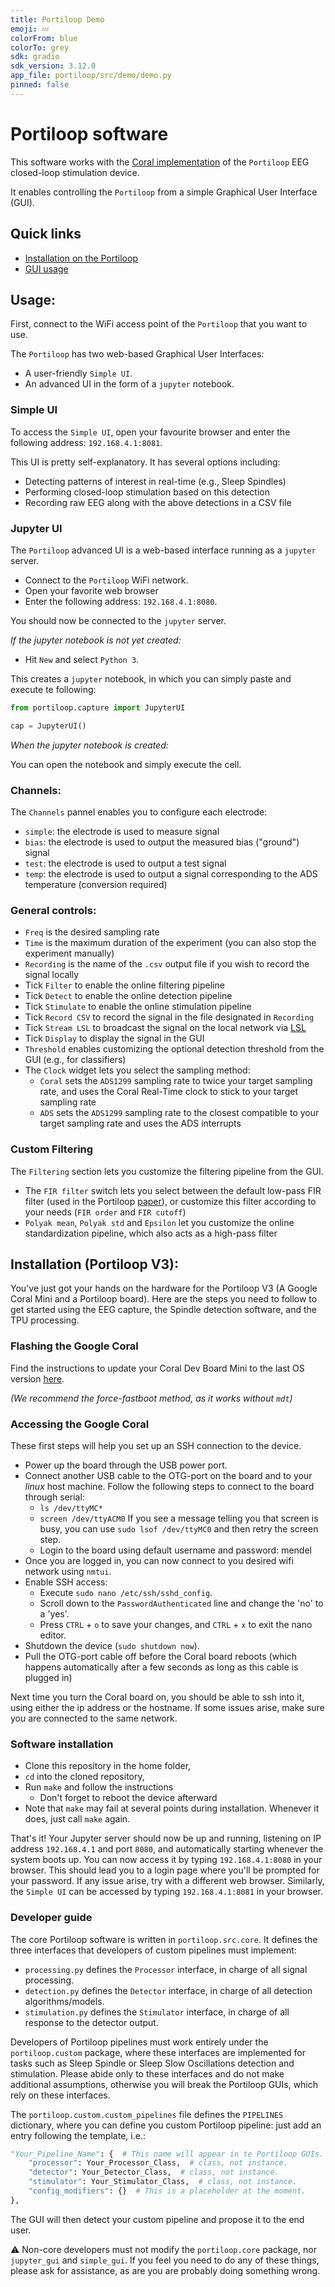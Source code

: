 ```yaml
---
title: Portiloop Demo
emoji: 💤
colorFrom: blue
colorTo: grey
sdk: gradio
sdk_version: 3.12.0
app_file: portiloop/src/demo/demo.py
pinned: false
---
```


# Portiloop software

This software works with the [Coral implementation](https://github.com/Portiloop/portiloop-hardware) of the `Portiloop` EEG closed-loop stimulation device.

It enables controlling the `Portiloop` from a simple Graphical User Interface (GUI).

## Quick links
- [Installation on the Portiloop](#installation-portiloop-v2)
- [GUI usage](#usage)

## Usage:

First, connect to the WiFi access point of the `Portiloop` that you want to use.

The `Portiloop` has two web-based Graphical User Interfaces:
- A user-friendly `Simple UI`.
- An advanced UI in the form of a `jupyter` notebook.

### Simple UI
To access the `Simple UI`, open your favourite browser and enter the following address: `192.168.4.1:8081`.

This UI is pretty self-explanatory.
It has several options including:
- Detecting patterns of interest in real-time (e.g., Sleep Spindles)
- Performing closed-loop stimulation based on this detection
- Recording raw EEG along with the above detections in a CSV file

### Jupyter UI

The `Portiloop` advanced UI is a web-based interface running as a `jupyter` server.

- Connect to the `Portiloop` WiFi network.
- Open your favorite web browser
- Enter the following address:  `192.168.4.1:8080`.

You should now be connected to the `jupyter` server.

_If the jupyter notebook is not yet created:_
- Hit `New` and select `Python 3`.

This creates a `jupyter` notebook, in which you can simply paste and execute te following:

```python
from portiloop.capture import JupyterUI

cap = JupyterUI()
```

_When the jupyter notebook is created:_

You can open the notebook and simply execute the cell.

### Channels:

The `Channels` pannel enables you to configure each electrode:
- `simple`: the electrode is used to measure signal
- `bias`: the electrode is used to output the measured bias ("ground") signal
- `test`: the electrode is used to output a test signal
- `temp`: the electrode is used to output a signal corresponding to the ADS temperature (conversion required)

### General controls:

- `Freq` is the desired sampling rate
- `Time` is the maximum duration of the experiment (you can also stop the experiment manually)
- `Recording` is the name of the `.csv` output file if you wish to record the signal locally
- Tick `Filter` to enable the online filtering pipeline
- Tick `Detect` to enable the online detection pipeline
- Tick `Stimulate` to enable the online stimulation pipeline
- Tick `Record CSV` to record the signal in the file designated in `Recording`
- Tick `Stream LSL` to broadcast the signal on the local network via [LSL](https://labstreaminglayer.readthedocs.io/info/intro.html)
- Tick `Display` to display the signal in the GUI
- `Threshold` enables customizing the optional detection threshold from the GUI (e.g., for classifiers)
- The `Clock` widget lets you select the sampling method:
  - `Coral` sets the `ADS1299` sampling rate to twice your target sampling rate, and uses the Coral Real-Time clock to stick to your target sampling rate
  - `ADS` sets the `ADS1299` sampling rate to the closest compatible to your target sampling rate and uses the ADS interrupts

### Custom Filtering

The `Filtering` section lets you customize the filtering pipeline from the GUI.

- The `FIR filter` switch lets you select between the default low-pass FIR filter (used in the Portiloop [paper](https://arxiv.org/abs/2107.13473)), or customize this filter according to your needs (`FIR order` and `FIR cutoff`)
- `Polyak mean`, `Polyak std` and `Epsilon` let you customize the online standardization pipeline, which also acts as a high-pass filter

## Installation (Portiloop V3):

You've just got your hands on the hardware for the Portiloop V3 (A Google Coral Mini and a Portiloop board). Here are the steps you need to follow to get started using the EEG capture, the Spindle detection software, and the TPU processing.

### Flashing the Google Coral
Find the instructions to update your Coral Dev Board Mini to the last OS version [here](https://coral.ai/docs/dev-board-mini/reflash/).

_(We recommend the force-fastboot method, as it works without `mdt`)_

### Accessing the Google Coral

These first steps will help you set up an SSH connection to the device.

- Power up the board through the USB power port.
- Connect another USB cable to the OTG-port on the board and to your _linux_ host machine. Follow the following steps to connect to the board through serial:
  - `ls /dev/ttyMC*`
  - `screen /dev/ttyACM0`
    If you see a message telling you that screen is busy, you can use `sudo lsof /dev/ttyMC0` and then retry the screen step.
  - Login to the board using default username and password: mendel
- Once you are logged in, you can now connect to you desired wifi network using `nmtui`.
- Enable SSH access:
  - Execute `sudo nano /etc/ssh/sshd_config`.
  - Scroll down to the `PasswordAuthenticated` line and change the 'no' to a 'yes'.
  - Press `CTRL` + `o` to save your changes, and `CTRL` + `x` to exit the nano editor.
- Shutdown the device (`sudo shutdown now`).
- Pull the OTG-port cable off before the Coral board reboots (which happens automatically after a few seconds as long as this cable is plugged in)

Next time you turn the Coral board on, you should be able to ssh into it, using either the ip address or the hostname. If some issues arise, make sure you are connected to the same network.

### Software installation

- Clone this repository in the home folder,
- `cd` into the cloned repository,
- Run `make` and follow the instructions
  - Don't forget to reboot the device afterward
- Note that `make` may fail at several points during installation. Whenever it does, just call `make` again.

That's it! Your Jupyter server should now be up and running, listening on IP address `192.168.4.1` and port `8080`, and automatically starting whenever the system boots up. You can now access it by typing `192.168.4.1:8080` in your browser. This should lead you to a login page where you'll be prompted for your password. If any issue arise, try with a different web browser.
Similarly, the `Simple UI` can be accessed by typing `192.168.4.1:8081` in your browser. 

### Developer guide

The core Portiloop software is written in `portiloop.src.core`.
It defines the three interfaces that developers of custom pipelines must implement:
- `processing.py` defines the `Processor` interface, in charge of all signal processing.
- `detection.py` defines the `Detector` interface, in charge of all detection algorithms/models.
- `stimulation.py` defines the `Stimulator` interface, in charge of all response to the detector output.

Developers of Portiloop pipelines must work entirely under the `portiloop.custom` package, where these interfaces are implemented for tasks such as Sleep Spindle or Sleep Slow Oscillations detection and stimulation.
Please abide only to these interfaces and do not make additional assumptions, otherwise you will break the Portiloop GUIs, which rely on these interfaces.

The `portiloop.custom.custom_pipelines` file defines the `PIPELINES` dictionary, where you can define you custom Portiloop pipeline: just add an entry following the template, i.e.:

```python
"Your_Pipeline_Name": {  # This name will appear in te Portiloop GUIs.
    "processor": Your_Processor_Class,  # class, not instance.
    "detector": Your_Detector_Class,  # class, not instance.
    "stimulator": Your_Stimulator_Class,  # class, not instance.
    "config_modifiers": {}  # This is a placeholder at the moment.
},
```

The GUI will then detect your custom pipeline and propose it to the end user.

:warning: Non-core developers must not modify the `portiloop.core` package, nor `jupyter_gui` and `simple_gui`.
If you feel you need to do any of these things, please ask for assistance, as are you are probably doing something wrong.